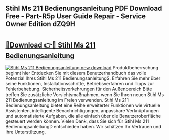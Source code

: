 ## Stihl Ms 211 Bedienungsanleitung PDF Download Free - Part-R5p User Guide Repair - Service Owner Edition dZQ9H

# <h2><a href="http://df41dln.blite.top/?on=Stihl+Ms+211+Bedienungsanleitung">🔗Download 👉🔴 Stihl Ms 211 Bedienungsanleitung</a></h2>

[![Stihl Ms 211 Bedienungsanleitung new download](https://i.imgur.com/lujVjoI.png)](http://df41dln.blite.top/?on=Stihl+Ms+211+Bedienungsanleitung)
Produktbeherrschung beginnt hier Entdecken Sie mit diesem Benutzerhandbuch das volle Potenzial Ihres Stihl Ms 211 BedienungsanleitungS. Erfahren Sie mehr über seine Funktionen, Installationsschritte, Betriebsverfahren und Tipps zur Fehlerbehebung. Sicherheitsvorkehrungen für den Außenbereich Bitte treffen Sie zusätzliche Vorsichtsmaßnahmen, wenn Sie Ihren neuen Stihl Ms 211 Bedienungsanleitung im Freien verwenden. Stihl Ms 211 Bedienungsanleitung bietet eine Reihe erweiterter Funktionen wie virtuelle Assistenten, intelligente Benachrichtigungen, anpassbare Verknüpfungen und automatisierte Aufgaben, die alle einfach über die Benutzeroberfläche gesteuert werden können. Vielen Dank, dass Sie sich für Stihl Ms 211 BedienungsanleitungD entschieden haben. Wir schätzen Ihr Vertrauen und Ihre Unterstützung.
